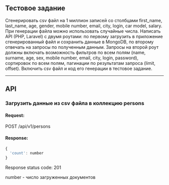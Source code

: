 ## Тестовое задание

Сгенерировать csv файл на 1 миллион записей со столбцами first_name, last_name, age, gender, mobile number, email, city, login, car model, salary. При генерации файла можно использовать случайные числа.
Написать API (PHP, Laravel) с двумя роутами: по первому загрузить в приложение сгенерированный файл и сохранить данные в MongoDB, по второму отвечать на запросы по полученным данным.
Запросы на второй роут должны включать возможность фильтров по всем полям (name, surname, age, sex, mobile number, email, city, login, password), сортировок по всем полям, пагинации по результатам запроса (limit, offset).
Включить csv файл и код его генерации в тестовое задание.

---
## API

### Загрузить данные из csv файла в коллекцию persons

#### Request:
POST /api/v1/persons

#### Response:
```javascript
{
  'count': number
}
```
Response status code: 201

number - число загруженных документов
